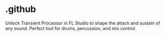 # .github
Unlock Transient Processor in FL Studio to shape the attack and sustain of any sound. Perfect tool for drums, percussion, and mix control.
